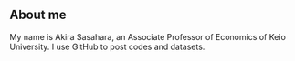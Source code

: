 ## About me
My name is Akira Sasahara, an Associate Professor of Economics of Keio University. I use GitHub to post codes and datasets.

